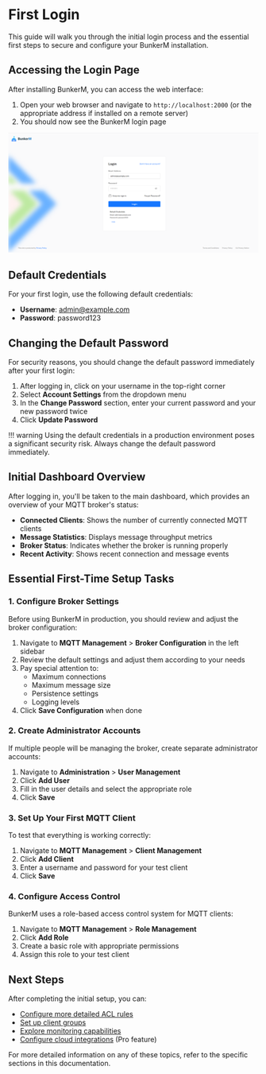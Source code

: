 # First Login

This guide will walk you through the initial login process and the essential first steps to secure and configure your BunkerM installation.

## Accessing the Login Page

After installing BunkerM, you can access the web interface:

1. Open your web browser and navigate to `http://localhost:2000` (or the appropriate address if installed on a remote server)
2. You should now see the BunkerM login page

![Login Page](../assets/images/login.png)

## Default Credentials

For your first login, use the following default credentials:

- **Username**: admin@example.com
- **Password**: password123

## Changing the Default Password

For security reasons, you should change the default password immediately after your first login:

1. After logging in, click on your username in the top-right corner
2. Select **Account Settings** from the dropdown menu
3. In the **Change Password** section, enter your current password and your new password twice
4. Click **Update Password**

!!! warning
    Using the default credentials in a production environment poses a significant security risk. Always change the default password immediately.

## Initial Dashboard Overview

After logging in, you'll be taken to the main dashboard, which provides an overview of your MQTT broker's status:

- **Connected Clients**: Shows the number of currently connected MQTT clients
- **Message Statistics**: Displays message throughput metrics
- **Broker Status**: Indicates whether the broker is running properly
- **Recent Activity**: Shows recent connection and message events

## Essential First-Time Setup Tasks

### 1. Configure Broker Settings

Before using BunkerM in production, you should review and adjust the broker configuration:

1. Navigate to **MQTT Management** > **Broker Configuration** in the left sidebar
2. Review the default settings and adjust them according to your needs
3. Pay special attention to:
   - Maximum connections
   - Maximum message size
   - Persistence settings
   - Logging levels
4. Click **Save Configuration** when done

### 2. Create Administrator Accounts

If multiple people will be managing the broker, create separate administrator accounts:

1. Navigate to **Administration** > **User Management**
2. Click **Add User**
3. Fill in the user details and select the appropriate role
4. Click **Save**

### 3. Set Up Your First MQTT Client

To test that everything is working correctly:

1. Navigate to **MQTT Management** > **Client Management**
2. Click **Add Client**
3. Enter a username and password for your test client
4. Click **Save**

### 4. Configure Access Control

BunkerM uses a role-based access control system for MQTT clients:

1. Navigate to **MQTT Management** > **Role Management**
2. Click **Add Role**
3. Create a basic role with appropriate permissions
4. Assign this role to your test client

## Next Steps

After completing the initial setup, you can:

- [Configure more detailed ACL rules](../mqtt/acl-configuration.md)
- [Set up client groups](../mqtt/group-management.md)
- [Explore monitoring capabilities](../monitoring/performance-metrics.md)
- [Configure cloud integrations](../cloud/aws-iot-core.md) (Pro feature)

For more detailed information on any of these topics, refer to the specific sections in this documentation. 
